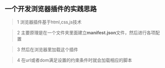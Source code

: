 ## 一个开发浏览器插件的实践思路

> 1 浏览器插件基于html,css,js技术

> 2 主要原理是在一个文件夹里面建立**manifest.json**文件，然后进行各项配置

> 3 然后在浏览器里加载这个插件

> 4 在url或者dom满足设置的约束条件时就会加载相应的脚本
